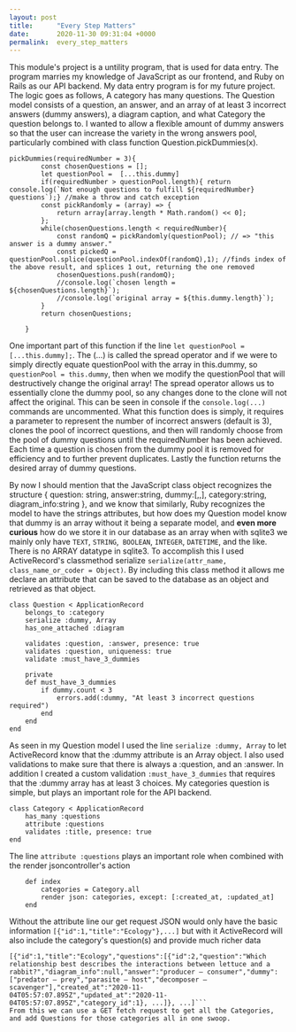```yaml
---
layout: post
title:      "Every Step Matters"
date:       2020-11-30 09:31:04 +0000
permalink:  every_step_matters
---
```



This module's project is a untility program, that is used for data entry. The program marries my knowledge of JavaScript as our frontend, and Ruby on Rails as our API backend. My data entry program is for my future project.
The logic goes as follows, A category has many questions. The Question model consists of a question, an answer, and an array of at least 3 incorrect answers (dummy answers), a diagram caption, and what Category the question belongs to.
I wanted to allow a flexible amount of dummy answers so that the user can increase the variety in the wrong answers pool, particularly combined with class function Question.pickDummies(x). 
```
pickDummies(requiredNumber = 3){
        const chosenQuestions = [];
        let questionPool =  [...this.dummy]
        if(requiredNumber > questionPool.length){ return console.log(`Not enough questions to fulfill ${requiredNumber} questions`);} //make a throw and catch exception
        const pickRandomly = (array) => {
            return array[array.length * Math.random() << 0];
        };
        while(chosenQuestions.length < requiredNumber){
            const randomQ = pickRandomly(questionPool); // => "this answer is a dummy answer."
            const pickedQ = questionPool.splice(questionPool.indexOf(randomQ),1); //finds index of the above result, and splices 1 out, returning the one removed
            chosenQuestions.push(randomQ);
            //console.log(`chosen length = ${chosenQuestions.length}`);
            //console.log(`original array = ${this.dummy.length}`);
        }
        return chosenQuestions;
        
    }
```		
One important part of this function if the line `let questionPool = [...this.dummy];`. The \(...\) is called the spread operator and if we were to simply directly equate questionPool with the array in this.dummy, so `questionPool = this.dummy`, then when we modify the questionPool that will destructively change the original array! The spread operator allows us to essentially clone the dummy pool, so any changes done to the clone will not affect the original. This can be seen in console if the `console.log(...)` commands are uncommented. What this function does is simply, it requires a parameter to represent the number of incorrect answers (default is 3), clones the pool of incorrect questions, and then will randomly choose from the pool of dummy questions until the requiredNumber has been achieved. Each time a question is chosen from the dummy pool it is removed for efficiency and to further prevent duplicates. Lastly the function returns the desired array of dummy questions.

By now I should mention that the JavaScript class object recognizes the structure { question: string, answer:string, dummy:[,,], category:string, diagram_info:string }, and we know that similarly, Ruby recognizes the model to have the strings attributes, but how does my Question model know that dummy is an array without it being a separate model, and **even more curious** how do we store it in our database as an array when with sqlite3 we mainly only have `TEXT`, `STRING`,` BOOLEAN`, `INTEGER`, `DATETIME`, and the like. There is no ARRAY datatype in sqlite3. To accomplish this I used ActiveRecord's classmethod serialize `serialize(attr_name, class_name_or_coder = Object)`. By including this class method it allows me declare an attribute that can be saved to the database as an object and retrieved as that object.

```
class Question < ApplicationRecord
    belongs_to :category
    serialize :dummy, Array
    has_one_attached :diagram

    validates :question, :answer, presence: true
    validates :question, uniqueness: true
    validate :must_have_3_dummies

    private
    def must_have_3_dummies
        if dummy.count < 3
            errors.add(:dummy, "At least 3 incorrect questions required")
        end
    end
end
```
As seen in my Question model I used the line `serialize :dummy, Array` to let ActiveRecord know that the :dummy attribute is an Array object. I also used validations to make sure that there is always a :question, and an :answer. In addition I created a custom validation `:must_have_3_dummies` that requires that the :dummy array has at least 3 choices.
My categories question is simple, but plays an important role for the API backend.
```
class Category < ApplicationRecord
    has_many :questions
    attribute :questions
    validates :title, presence: true
end
```
The line `attribute :questions` plays an important role when combined with the render jsoncontroller's action 
```  #category#action
    def index
        categories = Category.all
        render json: categories, except: [:created_at, :updated_at]
    end
```
Without the attribute line our get request JSON would only have the basic information `[{"id":1,"title":"Ecology"},...]` but with it ActiveRecord will also include the category's question(s) and provide much richer data
```
[{"id":1,"title":"Ecology","questions":[{"id":2,"question":"Which relationship best describes the interactions between lettuce and a rabbit?","diagram_info":null,"answer":"producer — consumer","dummy":["predator — prey","parasite — host","decomposer — scavenger"],"created_at":"2020-11-04T05:57:07.895Z","updated_at":"2020-11-04T05:57:07.895Z","category_id":1}, ...]}, ...]```
From this we can use a GET fetch request to get all the Categories, and add Questions for those categories all in one swoop.
